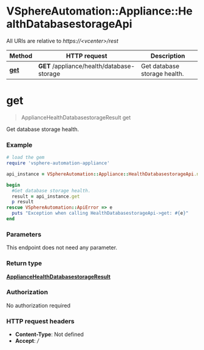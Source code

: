 # VSphereAutomation::Appliance::HealthDatabasestorageApi

All URIs are relative to *https://&lt;vcenter&gt;/rest*

Method | HTTP request | Description
------------- | ------------- | -------------
[**get**](HealthDatabasestorageApi.md#get) | **GET** /appliance/health/database-storage | Get database storage health.


# **get**
> ApplianceHealthDatabasestorageResult get

Get database storage health.

### Example
```ruby
# load the gem
require 'vsphere-automation-appliance'

api_instance = VSphereAutomation::Appliance::HealthDatabasestorageApi.new

begin
  #Get database storage health.
  result = api_instance.get
  p result
rescue VSphereAutomation::ApiError => e
  puts "Exception when calling HealthDatabasestorageApi->get: #{e}"
end
```

### Parameters
This endpoint does not need any parameter.

### Return type

[**ApplianceHealthDatabasestorageResult**](ApplianceHealthDatabasestorageResult.md)

### Authorization

No authorization required

### HTTP request headers

 - **Content-Type**: Not defined
 - **Accept**: */*



